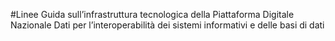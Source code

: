 #Linee Guida sull’infrastruttura tecnologica della Piattaforma Digitale Nazionale Dati per l’interoperabilità dei sistemi informativi e delle basi di dati 
